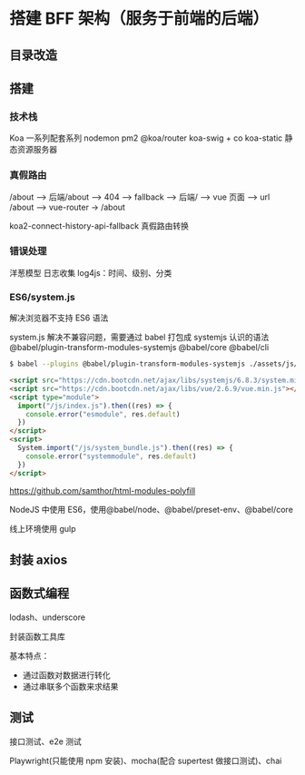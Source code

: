 # 搭建 BFF 架构（服务于前端的后端）

## 目录改造

## 搭建

### 技术栈

Koa 一系列配套系列
nodemon
pm2
@koa/router
koa-swig + co
koa-static 静态资源服务器

### 真假路由

/about --> 后端/about --> 404 --> fallback --> 后端/ --> vue 页面 --> url /about --> vue-router -> /about

koa2-connect-history-api-fallback 真假路由转换

### 错误处理

洋葱模型
日志收集 log4js：时间、级别、分类

### ES6/system.js

解决浏览器不支持 ES6 语法

system.js 解决不兼容问题，需要通过 babel 打包成 systemjs 认识的语法
@babel/plugin-transform-modules-systemjs
@babel/core
@babel/cli

```bash
$ babel --plugins @babel/plugin-transform-modules-systemjs ./assets/js/index.js -o ./assets/js/system_bundle.js
```

```html
<script src="https://cdn.bootcdn.net/ajax/libs/systemjs/6.8.3/system.min.js"></script>
<script src="https://cdn.bootcdn.net/ajax/libs/vue/2.6.9/vue.min.js"></script>
<script type="module">
  import("/js/index.js").then((res) => {
    console.error("esmodule", res.default)
  })
</script>
<script>
  System.import("/js/system_bundle.js").then((res) => {
    console.error("systemmodule", res.default)
  })
</script>
```

https://github.com/samthor/html-modules-polyfill

NodeJS 中使用 ES6，使用@babel/node、@babel/preset-env、@babel/core

线上环境使用 gulp

## 封装 axios

## 函数式编程

lodash、underscore

封装函数工具库

基本特点：

- 通过函数对数据进行转化
- 通过串联多个函数来求结果

## 测试

接口测试、e2e 测试

Playwright(只能使用 npm 安装)、mocha(配合 supertest 做接口测试)、chai
